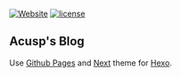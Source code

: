 [![Website](https://img.shields.io/website-up-down-green-red/http/shields.io.svg?label=Acusp-Blog&style=plastic)](https://blog.acusp.info)
[![license](https://img.shields.io/github/license/mashape/apistatus.svg?style=plastic)](/LICENSE)


## Acusp's Blog

Use [Github Pages](https://pages.github.com/) and [Next](https://theme-next.org/) theme for [Hexo](https://hexo.io/).


